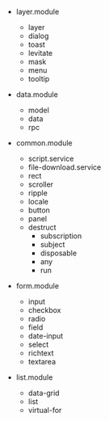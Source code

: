 - layer.module
   - layer
   - dialog
   - toast
   - levitate
   - mask
   - menu
   - tooltip

- data.module
   - model
   - data
   - rpc

- common.module
   - script.service
   - file-download.service
   - rect
   - scroller
   - ripple
   - locale
   - button
   - panel
   - destruct
      - subscription
      - subject
      - disposable
      - any
      - run

- form.module
   - input
   - checkbox
   - radio
   - field
   - date-input
   - select
   - richtext
   - textarea

- list.module
   - data-grid
   - list
   - virtual-for
